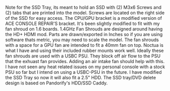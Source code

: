 Note for the SSD Tray, its meant to hold an SSD with (2) M3x6 Screws and (2) tabs that are printed into the model. Screws are located on the right side of the SSD for easy access.
The CPU/GPU bracket is a modified version of ACE CONSOLE REPAIR'S bracket. It's been slightly modified to fit with my fan shroud on 1.6 boards.
1.4GHz Fan Shrouds are designed around having the HD+ HDMI mod.
Parts are drawn/exported in Inches so if you are using software thats metric, you may need to scale the model.
The fan shrouds with a space for a GPU fan are intended to fit a 40mm fan on top. Noctua is what I have and using their included rubber mounts work well.
Ideally these fan shrouds are used with a USBC PSU. They block off air flow to the PSU that the exhuast fan provides. Adding an air intake fan should help with this.
I have not seen any heat related issues on my personal console with a stock PSU so far but I intend on using a USBC-PSU in the future.
I have modified the SSD Tray so now it will also fit a 2.5" HDD.
The SSD tray/DVD delete design is based on Pandorify's HDD/SSD Caddy.
